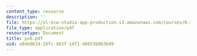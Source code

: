 ```yaml
---
content_type: resource
description: ''
file: https://ol-ocw-studio-app-production.s3.amazonaws.com/courses/6-336j-introduction-to-numerical-simulation-sma-5211-fall-2003/a8de063426fc463f14f140653b063b49_ps6.pdf
file_type: application/pdf
resourcetype: Document
title: ps6.pdf
uid: a8de0634-26fc-463f-14f1-40653b063b49
---
```

